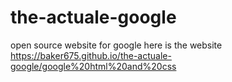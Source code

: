 # the-actuale-google
open source website for google
here is the website https://baker675.github.io/the-actuale-google/google%20html%20and%20css
